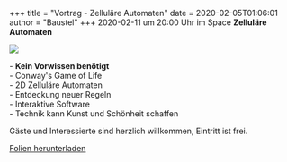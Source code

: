 +++
title = "Vortrag - Zelluläre Automaten"
date = 2020-02-05T01:06:01
author = "Baustel"
+++
2020-02-11 um 20:00 Uhr im Space **Zelluläre Automaten**  
  
![](https://flipdot.org/blog/uploads/anim.gif)  
  
\- **Kein Vorwissen benötigt**  
\- Conway's Game of Life  
\- 2D Zelluläre Automaten  
\- Entdeckung neuer Regeln  
\- Interaktive Software  
\- Technik kann Kunst und Schönheit schaffen  
  
Gäste und Interessierte sind herzlich willkommen, Eintritt ist frei.  
  
[Folien
herunterladen](https://s.flx.ai/2020/cellular-automata/ "Folien herunterladen")
